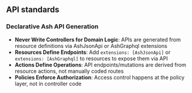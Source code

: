 ## API standards

### Declarative Ash API Generation

- **Never Write Controllers for Domain Logic**: APIs are generated from resource definitions via AshJsonApi or AshGraphql extensions
- **Resources Define Endpoints**: Add `extensions: [AshJsonApi]` or `extensions: [AshGraphql]` to resources to expose them via API
- **Actions Define Operations**: API endpoints/mutations are derived from resource actions, not manually coded routes
- **Policies Enforce Authorization**: Access control happens at the policy layer, not in controller code
